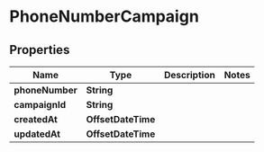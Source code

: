 

# PhoneNumberCampaign


## Properties

| Name | Type | Description | Notes |
|------------ | ------------- | ------------- | -------------|
|**phoneNumber** | **String** |  |  |
|**campaignId** | **String** |  |  |
|**createdAt** | **OffsetDateTime** |  |  |
|**updatedAt** | **OffsetDateTime** |  |  |



